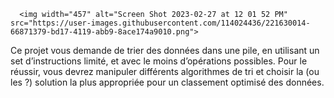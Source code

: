       <img width="457" alt="Screen Shot 2023-02-27 at 12 01 52 PM" src="https://user-images.githubusercontent.com/114024436/221630014-66871379-bd17-4119-abb9-8ace174a9010.png">

Ce projet vous demande de trier des données dans une pile, en utilisant un set d’instructions limité, et avec le moins d’opérations possibles. Pour le réussir, vous devrez manipuler différents algorithmes de tri et choisir la (ou les ?) solution la plus appropriée pour un classement optimisé des données.
